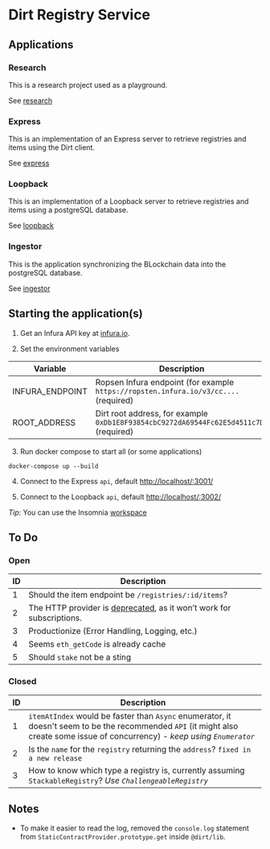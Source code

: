 # Dirt Registry Service

## Applications

### Research

This is a research project used as a playground.

See [research](./research)

### Express

This is an implementation of an Express server to retrieve registries and items using the Dirt client.

See [express](./express)

### Loopback

This is an implementation of a Loopback server to retrieve registries and items using a postgreSQL database.

See [loopback](./loopback)

### Ingestor

This is the application synchronizing the BLockchain data into the postgreSQL database.

See [ingestor](./ingestor)

## Starting the application(s)

1. Get an Infura API key at [infura.io](infura.io).

2. Set the environment variables

Variable | Description
---- | ----
INFURA_ENDPOINT | Ropsen Infura endpoint (for example `https://ropsten.infura.io/v3/cc....` (required)
ROOT_ADDRESS | Dirt root address, for example `0xDb1E8F93854cbC9272dA69544Fc62E5d4511c7D1` (required)

3. Run docker compose to start all (or some applications)

`docker-compose up --build`

4. Connect to the Express `api`, default [http://localhost/:3001/](http://localhost/:3001/)

5. Connect to the Loopback `api`, default [http://localhost/:3002/](http://localhost/:3002/)

*Tip*: You can use the Insomnia [workspace](./tools/insomnia)

## To Do

### Open

ID | Description
---- | ----
1 | Should the item endpoint be `/registries/:id/items`?
2 | The HTTP provider is [deprecated](https://web3js.readthedocs.io/en/1.0/web3.html#value), as it won’t work for subscriptions.
3 | Productionize (Error Handling, Logging, etc.)
4 | Seems `eth_getCode` is already cache
5 | Should `stake` not be a sting

### Closed

ID | Description
---- | ----
1 | `itemAtIndex` would be faster than `Async` enumerator, it doesn't seem to be the recommended `API` (it might also create some issue of concurrency) - *keep using `Enumerator`*
2 | Is the `name` for the `registry` returning the `address`? `fixed in a new release`
3 | How to know which type a registry is, currently assuming `StackableRegistry`? *Use `ChallengeableRegistry`*

## Notes

- To make it easier to read the log, removed the `console.log` statement from `StaticContractProvider.prototype.get` inside `@dirt/lib`.
